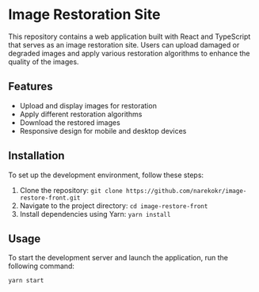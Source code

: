 # Image Restoration Site

This repository contains a web application built with React and TypeScript that serves as an image restoration site. Users can upload damaged or degraded images and apply various restoration algorithms to enhance the quality of the images.

## Features

- Upload and display images for restoration
- Apply different restoration algorithms
- Download the restored images
- Responsive design for mobile and desktop devices

## Installation

To set up the development environment, follow these steps:

1. Clone the repository: `git clone https://github.com/narekokr/image-restore-front.git`
2. Navigate to the project directory: `cd image-restore-front`
3. Install dependencies using Yarn: `yarn install`

## Usage

To start the development server and launch the application, run the following command:

```shell
yarn start
```